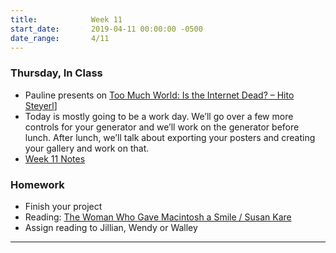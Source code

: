 ```yaml
---
title:            Week 11
start_date:       2019-04-11 00:00:00 -0500
date_range:       4/11
---
```


### Thursday, In Class

- Pauline presents on [Too Much World: Is the Internet Dead? – Hito Steyerl](https://www.e-flux.com/journal/49/60004/too-much-world-is-the-internet-dead/)]
- Today is mostly going to be a work day. We&rsquo;ll go over a few more controls for your generator and we&rsquo;ll work on the generator before lunch. After lunch, we&rsquo;ll talk about exporting your posters and creating your gallery and work on that.
- [Week 11 Notes](https://paper.dropbox.com/doc/Week-11-The-Interface-and-the-Gallery--AbAly3_894LiHp4WzMnbahXyAQ-zfZDUsssjnhIqws5Z12e8)

### Homework
- Finish your project
- Reading: [The Woman Who Gave Macintosh a Smile / Susan Kare](https://www.newyorker.com/culture/cultural-comment/the-woman-who-gave-the-macintosh-a-smile)
- Assign reading to Jillian, Wendy or Walley

---
